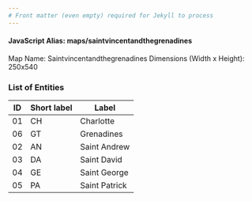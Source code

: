 ```yaml
---
# Front matter (even empty) required for Jekyll to process
---
```


#### JavaScript Alias: maps/saintvincentandthegrenadines

Map Name: Saintvincentandthegrenadines
Dimensions (Width x Height): 250x540





### List of Entities

ID | Short label | Label
---|---|---|
01|CH|Charlotte
06|GT|Grenadines
02|AN|Saint Andrew
03|DA|Saint David
04|GE|Saint George
05|PA|Saint Patrick

